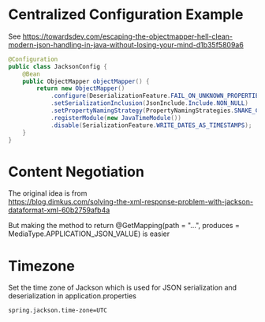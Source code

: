 #  Centralized  Configuration Example
See https://towardsdev.com/escaping-the-objectmapper-hell-clean-modern-json-handling-in-java-without-losing-your-mind-d1b35f5809a6

```java
@Configuration
public class JacksonConfig {
    @Bean
    public ObjectMapper objectMapper() {
        return new ObjectMapper()
            .configure(DeserializationFeature.FAIL_ON_UNKNOWN_PROPERTIES, false)
            .setSerializationInclusion(JsonInclude.Include.NON_NULL)
            .setPropertyNamingStrategy(PropertyNamingStrategies.SNAKE_CASE)
            .registerModule(new JavaTimeModule())
            .disable(SerializationFeature.WRITE_DATES_AS_TIMESTAMPS);
    }
}
```

# Content Negotiation

The original idea is from  
https://blog.dimkus.com/solving-the-xml-response-problem-with-jackson-dataformat-xml-60b2759afb4a

But making the method to return @GetMapping(path = "...", produces = MediaType.APPLICATION_JSON_VALUE)
is easier

# Timezone
Set the time zone of Jackson which is used for JSON serialization and deserialization in application.properties  
```
spring.jackson.time-zone=UTC
```

